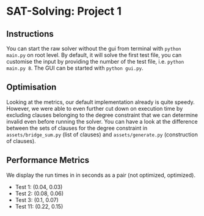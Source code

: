 # SAT-Solving: Project 1 

## Instructions

You can start the raw solver without the gui from terminal with `python main.py` on root level. By default, it will solve the first test file, you can customise the input by providing the number of the test file, i.e. `python main.py 8`. The GUI can be started with `python gui.py`.

## Optimisation

Looking at the metrics, our default implementation already is quite speedy. However, we were able to even further cut down on execution time by excluding clauses belonging to the degree constraint that we can determine invalid even before running the solver. You can have a look at the difference between the sets of clauses for the degree constraint in `assets/bridge_sum.py` (list of clauses) and `assets/generate.py` (construction of clauses).

## Performance Metrics

We display the run times in in seconds as a pair (not optimized, optimized).

- Test 1: (0.04, 0.03)
- Test 2: (0.08, 0.06)
- Test 3: (0.1, 0.07)
- Test 11: (0.22, 0.15)


